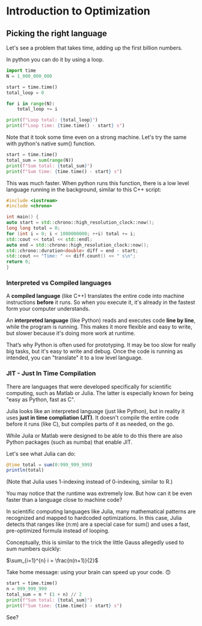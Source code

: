# Introduction to Optimization

## Picking the right language

Let's see a problem that takes time, adding up the first billion numbers. 

In python you can do it by using a loop. 

```python
import time
N = 1_000_000_000

start = time.time()
total_loop = 0

for i in range(N):
    total_loop += i

print(f"Loop total: {total_loop}")
print(f"Loop time: {time.time() - start} s")
```

Note that it took some time even on a strong machine. Let's try the same with python's native sum() function.

```python
start = time.time()
total_sum = sum(range(N))
print(f"Sum total: {total_sum}")
print(f"Sum time: {time.time() - start} s")
```
This was much faster. When python runs this function, there is a low level language running in the background, similar to this C++ script:

```cpp
#include <iostream>
#include <chrono>

int main() {
auto start = std::chrono::high_resolution_clock::now();
long long total = 0;
for (int i = 0; i < 1000000000; ++i) total += i;
std::cout << total << std::endl;
auto end = std::chrono::high_resolution_clock::now();
std::chrono::duration<double> diff = end - start;
std::cout << "Time: " << diff.count() << " s\n";
return 0;
}
```

### Interpreted vs Compiled languages

A **compiled language** (like C++) translates the entire code into machine instructions **before** it runs. So when you execute it, it's already in the fastest form your computer understands.

An **interpreted language** (like Python) reads and executes code **line by line**, while the program is running. This makes it more flexible and easy to write, but slower because it's doing more work at runtime.

That’s why Python is often used for prototyping. It may be too slow for really big tasks, but it's easy to write and debug. Once the code is running as intended, you can "translate" it to a low level language. 

### JIT - Just In Time Compilation
There are languages that were developed specifically for scientific computing, such as Matlab or Julia. The latter is especially known for being "easy as Python, fast as C". 

Julia looks like an interpreted language (just like Python), but in reality it uses **just in time compliation (JIT)**. It doesn't compile the entire code before it runs (like C), but compiles parts of it as needed, on the go. 

While Juila or Matlab were designed to be able to do this there are also Python packages (such as numba) that enable JIT.

Let's see what Julia can do:

```julia
@time total = sum(0:999_999_999)
println(total)
```
(Note that Julia uses 1-indexing instead of 0-indexing, similar to R.)

You may notice that the runtime was extremely low. But how can it be even faster than a language close to machine code?

In scientific computing languages like Julia, many mathematical patterns are recognized and mapped to hardcoded optimizations. In this case, Julia detects that ranges like (n:m) are a special case for sum() and uses a fast, pre-optimized formula instead of looping.

Conceptually, this is similar to the trick the little Gauss allegedly used to sum numbers quickly:

$\sum_{i=1}^{n} i = \frac{n(n+1)}{2}$

Take home message: using your brain can speed up your code. 🙃

```python
start = time.time()
n = 999_999_999
total_sum = n * (1 + n) // 2
print(f"Sum total: {total_sum}")
print(f"Sum time: {time.time() - start} s")
```

See?

